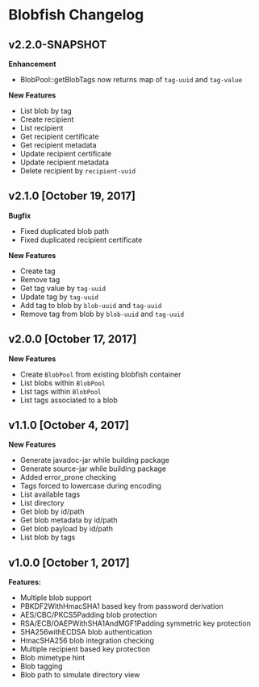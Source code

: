 # Blobfish Changelog

## v2.2.0-SNAPSHOT

**Enhancement**

- BlobPool::getBlobTags now returns map of `tag-uuid` and `tag-value` 

**New Features**

- List blob by tag
- Create recipient
- List recipient
- Get recipient certificate
- Get recipient metadata
- Update recipient certificate
- Update recipient metadata
- Delete recipient by `recipient-uuid`

## v2.1.0 [October 19, 2017]

**Bugfix**

- Fixed duplicated blob path
- Fixed duplicated recipient certificate

**New Features**

- Create tag
- Remove tag
- Get tag value by `tag-uuid`
- Update tag by `tag-uuid`
- Add tag to blob by `blob-uuid` and `tag-uuid`
- Remove tag from blob by `blob-uuid` and `tag-uuid`

## v2.0.0 [October 17, 2017]

**New Features**

- Create `BlobPool` from existing blobfish container
- List blobs within `BlobPool`
- List tags within `BlobPool`
- List tags associated to a blob

## v1.1.0 [October 4, 2017]

**New Features**

- Generate javadoc-jar while building package
- Generate source-jar while building package
- Added error_prone checking
- Tags forced to lowercase during encoding
- List available tags
- List directory
- Get blob by id/path
- Get blob metadata by id/path
- Get blob payload by id/path
- List blob by tags

## v1.0.0 [October 1, 2017]

**Features:**
- Multiple blob support
- PBKDF2WithHmacSHA1 based key from password derivation
- AES/CBC/PKCS5Padding blob protection
- RSA/ECB/OAEPWithSHA1AndMGF1Padding symmetric key protection
- SHA256withECDSA blob authentication
- HmacSHA256 blob integration checking
- Multiple recipient based key protection
- Blob mimetype hint
- Blob tagging
- Blob path to simulate directory view
